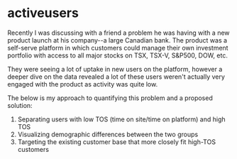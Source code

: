 # activeusers

Recently I was discussing with a friend a problem he was having with a new product launch at his company--a large Canadian bank. The product was a self-serve platform in which customers could manage their own investment portfolio with access to all major stocks on TSX, TSX-V, S&P500, DOW, etc. 

They were seeing a lot of uptake in new users on the platform, however a deeper dive on the data revealed a lot of these users weren't actually very engaged with the product as activity was quite low.

The below is my approach to quantifying this problem and a proposed solution:
1. Separating users with low TOS (time on site/time on platform) and high TOS
2. Visualizing demographic differences between the two groups
3. Targeting the existing customer base that more closely fit high-TOS customers
